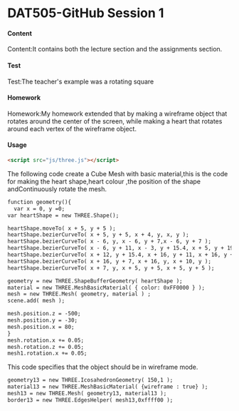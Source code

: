 # DAT505-GitHub Session 1
#### Content ####
Content:It contains both the lecture section and the assignments section.
#### Test ####
Test:The teacher's example was a rotating square
#### Homework ####
Homework:My homework extended that by making a wireframe object that rotates around the center of the screen, while making a heart that rotates around each vertex of the wireframe object.

#### Usage ####
```html
<script src="js/three.js"></script>
```
The following code create a Cube Mesh with basic material,this is the code for making the heart shape,heart colour ,the position of the shape andContinuously rotate the mesh.
```html
function geometry(){
  var x = 0, y =0;
var heartShape = new THREE.Shape();

heartShape.moveTo( x + 5, y + 5 );
heartShape.bezierCurveTo( x + 5, y + 5, x + 4, y, x, y );
heartShape.bezierCurveTo( x - 6, y, x - 6, y + 7,x - 6, y + 7 );
heartShape.bezierCurveTo( x - 6, y + 11, x - 3, y + 15.4, x + 5, y + 19 );
heartShape.bezierCurveTo( x + 12, y + 15.4, x + 16, y + 11, x + 16, y + 7 );
heartShape.bezierCurveTo( x + 16, y + 7, x + 16, y, x + 10, y );
heartShape.bezierCurveTo( x + 7, y, x + 5, y + 5, x + 5, y + 5 );

geometry = new THREE.ShapeBufferGeometry( heartShape );
material = new THREE.MeshBasicMaterial( { color: 0xFF0000 } );
mesh = new THREE.Mesh( geometry, material ) ;
scene.add( mesh );

mesh.position.z = -500;
mesh.position.y = -30;
mesh.position.x = 80;
}
mesh.rotation.x += 0.05;
mesh.rotation.z += 0.05;
mesh1.rotation.x += 0.05;
```
This code specifies that the object should be in wireframe mode.
```html
geometry13 = new THREE.IcosahedronGeometry( 150,1 );
material13 = new THREE.MeshBasicMaterial( {wireframe : true} );
mesh13 = new THREE.Mesh( geometry13, material13 );
border13 = new THREE.EdgesHelper( mesh13,0xffff00 );
```
